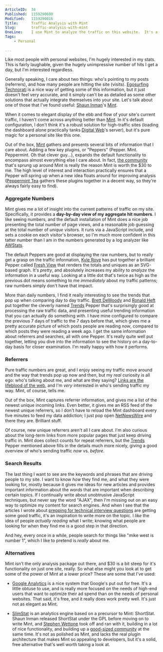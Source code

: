 ```yaml
---
ArticleID:  34
Published:  1159290600
Modified:   1159290816
Title:      Traffic Analysis with Mint
Slug:       traffic-analysis-with-mint
OneLine:    I use Mint to analyze the traffic on this website.  It's a powerful tool, made more powerful with some excellent plugins.
Tags:       
    - Personal

...
```

Like most people with personal websites, I'm hugely interested in my stats.  This is fairly laughable, given the hugely unimpressive number of hits I get a day, but I'm interested regardless.

Generally speaking, I care about two things: who's pointing to my posts (referrers), and how many people are hitting the site (visits).  [Egosurfing Technorati][ego] is a nice way of getting some of this information, but it just doesn't feel very accurate, and it simply can't be as detailed as some other solutions that actually integrate themselves into your site.  Let's talk about one of those that I've found useful: [Shaun Inman][shaun]'s [Mint][mint].

[shaun]: http://www.shauninman.com/
[mint]: http://haveamint.com/ "Mint: A Fresh Look at Your Site"
[ego]: http://technorati.com/search/mikewest.org "Technorati Search: 'mikewest.org'"

When it comes to elegant display of the ebb and flow of your site's current traffic, I haven't come across anything better than [Mint][].  In it's default configuration, I don't think it's a robust solution for high-traffic sites (loading the dashboard alone practically tanks [Digital Web][]'s server), but it's pure magic for a personal site like this one.

[digital web]: http://www.digital-web.com/ "Digital Web Magazine"


Out of the box, [Mint][] gathers and presents several bits of information that I care about.  Adding a few key plugins, or "Peppers" (Pepper.  Mint.  Peppermint.  Oh that clever guy...), expands the default functionality to encompass almost everything else I care about.  In fact, [the community][forum] that's sprung up around Mint is really the reason Mint is worth the $30 to me.  The high level of interest and interaction practically ensures that a Pepper will spring up when a new idea floats around for improving analysis ([Peppermint Tea][peppers] gathers these plugins together in a decent way, so they're always fairly easy to find).

[forum]: http://haveamint.com/forum/ "Mint Support Forum"
[peppers]: http://www.massiveblue.net/pepperminttea/

### Aggregate Numbers ###

Mint gives me a lot of insight into the current patterns of traffic on my site.  Specifically, it provides a __day-by-day view of my aggregate hit numbers__.  I like seeing numbers, and the default installation of Mint does a nice job presenting the total number of page views, and a reasonable job guessing at the total number of _unique_ visitors.  It runs via a JavaScript include, and sets a cookie on each visitor's browser, so I'm much more confident in this tatter number than I am in the numbers generated by a log analyzer like [AWStats][].

[awstats]: http://awstats.sourceforge.net/ "AWStats - Free Log File Analyzer"
    
The default Peppers are good at displaying the raw numbers, but to really get a grasp on the traffic information, [Kyle Rove][] has put together a brilliant Pepper called [Fresh View][] that renders the totals and uniques as an SVG-based graph.  It's _pretty_, and absolutely increases my ability to _analyze_ the information in a useful way.  Looking at a little dot that's twice as high as the previous dot means something to me _immediately_ about my traffic patterns; raw numbers simply don't have that impact.

[kyle rove]: http://www.sensoryoutput.com/ 
[fresh view]: http://www.sensoryoutput.com/projects/freshview/ "Fresh View for Mint"

More than daily numbers, I find it really interesting to see the trends that pop up when comparing day to day traffic.  [Brett DeWoody][brett] and [Ronald Heft][ronald] put together the cleverly named [Trends][] Pepper that's surprisingly good at processing the raw traffic data, and presenting useful trending information that you can actually do something with.  I have mine configured to compare the previous 7 days of traffic to the 7 days before that, which gives me a pretty accurate picture of which posts people are reading _now_, compared to which posts they were reading a week ago.  I get the same information about referrers and searches, all with one Pepper.  It's really quite well put together, letting you dive into the information to see the history on a day-to-day basis for closer examination.  I'm really happy with how it performs.

[brett]: http://brettdewoody.com/
[ronald]: http://cavemonkey50.com/
[trends]: http://cavemonkey50.com/code/trends/ "Trends"
    
### Referrers ###

Pure traffic numbers are great, and I enjoy seeing my traffic move around and the way that trends pop up now and then, but my _real_ curiosity is all ego: who's talking about me, and what are they saying?  [Links are the lifeblood of the web][praise], and I'm _very_ interested in who's sending traffic my way.  Mint, of course, tells me.

Out of the box, Mint captures referrer information, and gives me a list of the newest unique incoming links.  Even better, it gives me an RSS feed of the newest unique referrers, so I don't have to reload the Mint dashboard every five minutes to feed my data addiction; I just pop open [NetNewsWire][] and there they are.  Brilliant stuff.  

Of course, new unique referrers aren't all I care about.  I'm also curious about the long-term links from more popular pages that just keep driving traffic in.  Mint does collect counts for repeat referrers, but the [Trends][] Pepper mentioned above fills in the details much more nicely, giving a good overview of who's sending traffic _now_ vs. _before_.

### Search Results ###

The last thing I want to see are the keywords and phrases that are driving people to my site.  I want to know _how_ they find me, and what they were looking for, mostly because it gives me ideas for new articles and provides important information about the _words_ that are important when describing certain topics.  If I continually write about unobtrusive JavaScript techniques, but never say the word "AJAX", then I'm missing out on an easy way to optimize my content for search engines.  And when I see that the articles I wrote about [prepping for technical interview questions][prep] are getting some good traffic, it's an inspiration to write more on the topic.  I _like_ the idea of people _actually reading_ what I write; knowing what people are looking for when they find me is a good step in that direction.

And hey, every once in a while, people search for things like "mike west is number 1", which I like to pretend is _really_ about me.

### Alternatives ###

Mint isn't the only analysis package out there, and $30 is a bit steep for it's functionality on just one site, really.  So what else might you look at to get some of the power of Mint at a lower price?  These are some that I've used:

*   [Google Analytics][ga] is a nice system that Google's put out for free. 
    It's a little obtuse to use, and is really more focused on the needs of
    high-end users that want to optimize their ad spend than on the needs of
    personal websites.  That said, it's free, and it really does work pretty
    well.  It's just not as elegant as Mint.
    
*   [SlimStat][] is an analytics engine based on a precursor to Mint:
    ShortStat.  Shaun Inman released ShortStat under the GPL before moving on
    to write Mint, and [Stephen Wettone][] took off and ran with it, building
    in a lot of nice functionality, and building up a [good-sized
    community][slimstatgroup] at the same time.  It's not as polished as Mint,
    and lacks the real plugin architecture that makes Mint so appealing to 
    developers, but it's a solid, free alternative that's well worth taking a
    look at.

[ga]: http://analytics.google.com/
[slimstat]: http://wettone.com/code/slimstat "SlimStat"
[slimstatgroup]: http://groups.google.com/group/slimstat "SlimStat Google Group"

[prep]: http://mikewest.org/archive/answers-to-common-interview-questions "Mike West: Answers to Common Technical Interview Questions'"

[praise]: http://adactio.com/articles/1132/ "Jeremy Keith: 'In Praise of the Hyperlink'"
[netnewswire]: http://ranchero.com/netnewswire/ "NetNewsWire"
[stephen wettone]: http://wettone.com/ "Stephen Wettone"


